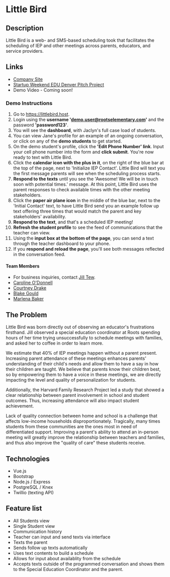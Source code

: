 # Little Bird

## Description
Little Bird is a web- and SMS-based scheduling took that facilitates the scheduling of IEP and other meetings across parents, educators, and service providers.

## Links
* [Company Site](https://trylittlebird.com/)
* [Startup Weekend EDU Denver Pitch Project](https://github.com/exceptionalEducation/demo)
* Demo Video - Coming soon!

### Demo Instructions
1. Go to https://littlebird.host. 
2. Login using the **username 'demo.user@rootselementary.com'** and the password **'password123'**.
3. You will see the **dashboard**, with Jaclyn's full case load of students. 
4. You can view Jane's profile for an example of an ongoing conversation, or click on any of the **demo students** to get started. 
5. On the demo student's profile, click the **'Edit Phone Number' link**. Input your cell phone number into the form and **click submit**. You're now ready to text with Little Bird.
6. Click the **calendar icon with the plus in it**, on the right of the blue bar at the top of the page, next to 'Initialize IEP Contact'. Little Bird will text you the first message parents will see when the scheduling process starts. 
7. **Respond to the texts** until you see the 'Awesome! We will be in touch soon with potential times.' message. At this point, Little Bird uses the parent responses to check available times with the other meeting stakeholders. 
8. Click the **paper air plane icon** in the middle of the blue bar, next to the 'Initial Contact' text, to have Little Bird send you an example follow up text offering three times that would match the parent and key stakeholders' availability.
9. **Respond to the text**, and that's a scheduled IEP meeting! 
10. **Refresh the student profile** to see the feed of communications that the teacher can view. 
11. Using the **input box at the bottom of the page**, you can send a text through the teacher dashboard to your phone. 
12. If you **respond and reload the page**, you'll see both messages reflected in the conversation feed.  

#### Team Members
* For business inquiries, contact [Jill Tew](mailto:jillrcarty@gmail.com).
* [Caroline O'Donnell](mailto:caroline.odonnell26@gmail.com)
* [Courtney Drake](mailto:courtneyldrake@gmail.com)
* [Blake Gould](mailto:gouldbf@gmail.com)
* [Marlena Baker](mailto:baker.marlena@gmail.com)

## The Problem
Little Bird was born directly out of observing an educator's frustrations firsthand. Jill observed a special education coordinator at Roots spending hours of her time trying unsuccessfully to schedule meetings with families, and asked her to coffee in order to learn more. 

We estimate that 40% of IEP meetings happen without a parent present. Increasing parent attendance of these meetings enhances parents' understanding of their child's needs and allow them to have a say in how their children are taught. We believe that parents know their children best, so by empowering them to have a voice in these meetings, we are directly impacting the level and quality of personalization for students. 

Additionally, the Harvard Family Research Project led a study that showed a clear relationship between parent involvement in school and student outcomes. Thus, increasing attendance will also impact student achievement.

Lack of quality connection between home and school is a challenge that affects low-income households disproportionately. Tragically, many times students from these communities are the ones most in need of differentiated support. Improving a parent's ability to attend an in-person meeting will greatly improve the relationship between teachers and families, and thus also improve the "quality of care" these students receive.

## Technologies
* Vue.js
* Bootstrap
* Node.js / Express
* PostgreSQL / Knex
* Twillio (texting API)

## Feature list 
* All Students view
* Single Student view
* Communication history
* Teacher can input and send texts via interface
* Texts the parent
* Sends follow up texts automatically
* Uses text contents to build a schedule
* Allows for input about availablity from the schedule
* Accepts texts outside of the programmed conversation and shows them to the Special Education Coordinator and the parent.
